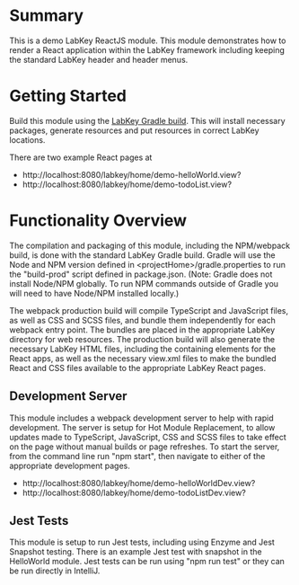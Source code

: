 # Summary
This is a demo LabKey ReactJS module. This module demonstrates how to render a React application within the LabKey framework 
including keeping the standard LabKey header and header menus.

<a name="gettingStarted"></a>
# Getting Started
Build this module using the [LabKey Gradle build]. This will install necessary packages, generate resources and put resources in correct LabKey locations.

There are two example React pages at
- http://localhost:8080/labkey/home/demo-helloWorld.view?
- http://localhost:8080/labkey/home/demo-todoList.view?

<a name="functionality"></a>
# Functionality Overview
The compilation and packaging of this module, including the NPM/webpack build, is done with the standard LabKey Gradle build. 
Gradle will use the Node and NPM version defined in \<projectHome\>/gradle.properties to run the "build-prod" script defined in package.json.
(Note: Gradle does not install Node/NPM globally. To run NPM commands outside of Gradle you will need to have Node/NPM installed 
locally.)

The webpack production build will compile TypeScript and JavaScript files, as well as CSS and SCSS files, and bundle them independently 
for each webpack entry point.  The bundles are placed in the appropriate LabKey directory for web resources.  The production build will also 
generate the necessary LabKey HTML files, including the containing elements for the React apps, as well as the necessary view.xml files 
to make the bundled React and CSS files available to the appropriate LabKey React pages.

<a name="devServer"></a>
## Development Server
This module includes a webpack development server to help with rapid development.  The server is setup for Hot Module Replacement, 
to allow updates made to TypeScript, JavaScript, CSS and SCSS files to take effect on the page without manual builds or page refreshes. To 
start the server, from the command line run "npm start", then navigate to either of the appropriate development pages.
- http://localhost:8080/labkey/home/demo-helloWorldDev.view?
- http://localhost:8080/labkey/home/demo-todoListDev.view?

<a name="jest"></a>
## Jest Tests
This module is setup to run Jest tests, including using Enzyme and Jest Snapshot testing. There is an example Jest test with 
snapshot in the HelloWorld module.  Jest tests can be run using "npm run test" or they can be run directly in IntelliJ.

    
[LabKey Gradle build]: https://www.labkey.org/Documentation/wiki-page.view?name=gradleBuild    